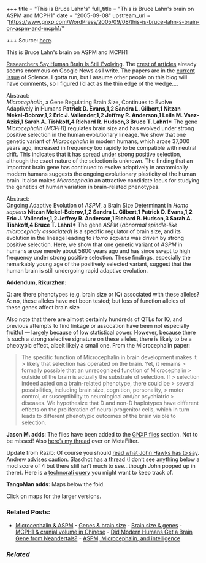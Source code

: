+++
title = "This is Bruce Lahn's"
full_title = "This is Bruce Lahn's brain on ASPM and MCPH1"
date = "2005-09-08"
upstream_url = "https://www.gnxp.com/WordPress/2005/09/08/this-is-bruce-lahn-s-brain-on-aspm-and-mcph1/"

+++
Source: [here](https://www.gnxp.com/WordPress/2005/09/08/this-is-bruce-lahn-s-brain-on-aspm-and-mcph1/).

This is Bruce Lahn's brain on ASPM and MCPH1

[Researchers Say Human Brain Is Still Evolving](http://www.nytimes.com/2005/09/08/science/08cnd-brain.html?ei=5094&en=7f83ee9b96d40611&amp;amp;amp;amp;amp;amp;amp;hp=&ex=1126238400&adxnnl=0&partner=homepage&adxnnlx=1126212523-Sy51vhmKhac0/YQeUBpASA&pagewanted=all). The [crest of articles](https://news.google.com/news?hl=en&ned=us&ie=UTF-8&ncl=http://www.washingtonpost.com/wp-dyn/content/article/2005/09/08/AR2005090801254.html) already seems enormous on Google News as I write. The papers are in the [current issue](http://www.sciencemag.org/content/current/#researcharticles) of Science. I gotta run, but I assume other people on this blog will have comments, so I figured I’d act as the thin edge of the wedge….

Abstract:  
*Microcephalin*, a Gene Regulating Brain Size, Continues to Evolve Adaptively in Humans **Patrick D. Evans,1,2 Sandra L. Gilbert,1 Nitzan Mekel-Bobrov,1,2 Eric J. Vallender,1,2 Jeffrey R. Anderson,1 Leila M. Vaez-Azizi,1 Sarah A. Tishkoff,4 Richard R. Hudson,3 Bruce T. Lahn1\*** The gene *Microcephalin* (*MCPH1*) regulates brain size and has evolved under strong positive selection in the human evolutionary lineage. We show that one genetic variant of *Microcephalin* in modern humans, which arose 37,000 years ago, increased in frequency too rapidly to be compatible with neutral drift. This indicates that it has spread under strong positive selection, although the exact nature of the selection is unknown. The finding that an important brain gene has continued to evolve adaptively in anatomically modern humans suggests the ongoing evolutionary plasticity of the human brain. It also makes *Microcephalin* an attractive candidate locus for studying the genetics of human variation in brain-related phenotypes.

Abstract:  
Ongoing Adaptive Evolution of *ASPM*, a Brain Size Determinant in *Homo sapiens* **Nitzan Mekel-Bobrov,1,2 Sandra L. Gilbert,1 Patrick D. Evans,1,2 Eric J. Vallender,1,2 Jeffrey R. Anderson,1 Richard R. Hudson,3 Sarah A. Tishkoff,4 Bruce T. Lahn1\*** The gene *ASPM* (*abnormal spindle-like microcephaly associated*) is a specific regulator of brain size, and its evolution in the lineage leading to *Homo sapiens* was driven by strong positive selection. Here, we show that one genetic variant of *ASPM* in humans arose merely about 5800 years ago and has since swept to high frequency under strong positive selection. These findings, especially the remarkably young age of the positively selected variant, suggest that the human brain is still undergoing rapid adaptive evolution.

**Addendum, Rikurzhen:**

Q: are there phenotypes (e.g. brain size or IQ) associated with these alleles?  
A: no, these alleles have not been tested; but loss of function alleles of these genes affect brain size

Also note that there are almost certainly hundreds of QTLs for IQ, and previous attempts to find linkage or assocation have been not especially fruitful — largely because of low statistical power. However, because there is such a strong selective signature on these alleles, there is likely to be a pheotypic effect, albeit likely a small one. From the Microcephalin paper:

> The specific function of Microcephalin in brain development makes it > likely that selection has operated on the brain. Yet, it remains > formally possible that an unrecognized function of Microcephalin > outside of the brain is actually the substrate of selection. If > selection indeed acted on a brain-related phenotype, there could be > several possibilities, including brain size, cognition, personality, > motor control, or susceptibility to neurological and/or psychiatric > diseases. We hypothesize that D and non-D haplotypes have different effects on the proliferation of neural progenitor cells, which in turn leads to different phenotypic outcomes of the brain visible to selection.

**Jason M. adds**: The files have been added to the [GNXP files](http://groups.yahoo.com/group/gnxpforum/files/) section. Not to be missed! Also [here’s my thread](http://www.metafilter.com/mefi/44956) over on MetaFilter.

Update from Razib: Of course you should [read what John Hawks has to say](http://johnhawks.net/weblog/reviews/genetics/brain/lahn_2005_aspm_microcephalin_science.html). Andrew [advises caution](https://universalacid.blogspot.com/2005/09/human-brain-still-evolving.html). Slasdhot [has a thread](http://science.slashdot.org/article.pl?sid=05/09/09/003203&tid=191&tid=14) (I don’t see anything below a mod score of 4 but there still isn’t much to see…though John popped up in there). Here is a [technorati query](http://www.technorati.com/search/lahn) you might want to keep track of.

**TangoMan adds:** Maps below the fold.

Click on maps for the larger versions.

[](https://www.gnxp.com/blog/uploaded_images/MCPH1-37,000-722163.JPG)

[](https://www.gnxp.com/blog/uploaded_images/ASPM%20-%205,800-787176.JPG)

### Related Posts:

- [Microcephalin &
  ASPM](https://www.gnxp.com/WordPress/2006/05/17/microcephalin-aspm/) - [Genes & brain
  size](https://www.gnxp.com/WordPress/2006/05/17/genes-brain-size/) - [Brain size &
  genes](https://www.gnxp.com/WordPress/2006/08/02/brain-size-genes/) - [MCPH1 & cranial volume in
  Chinese](https://www.gnxp.com/WordPress/2008/04/17/mcph1-cranial-volume-in-chinese/) - [Did Modern Humans Get a Brain Gene from
  Neandertals?](https://www.gnxp.com/WordPress/2006/11/07/did-modern-humans-get-a-brain-gene-from-neandertals/) - [ASPM, Microcephalin, and
  intelligence](https://www.gnxp.com/WordPress/2007/01/16/aspm-microcephalin-and-intelligence/)

### *Related*

[](https://www.addtoany.com/add_to/facebook?linkurl=https%3A%2F%2Fwww.gnxp.com%2FWordPress%2F2005%2F09%2F08%2Fthis-is-bruce-lahn-s-brain-on-aspm-and-mcph1%2F&linkname=This%20is%20Bruce%20Lahn%27s%20brain%20on%20ASPM%20and%20MCPH1 "Facebook")[](https://www.addtoany.com/add_to/twitter?linkurl=https%3A%2F%2Fwww.gnxp.com%2FWordPress%2F2005%2F09%2F08%2Fthis-is-bruce-lahn-s-brain-on-aspm-and-mcph1%2F&linkname=This%20is%20Bruce%20Lahn%27s%20brain%20on%20ASPM%20and%20MCPH1 "Twitter")[](https://www.addtoany.com/add_to/email?linkurl=https%3A%2F%2Fwww.gnxp.com%2FWordPress%2F2005%2F09%2F08%2Fthis-is-bruce-lahn-s-brain-on-aspm-and-mcph1%2F&linkname=This%20is%20Bruce%20Lahn%27s%20brain%20on%20ASPM%20and%20MCPH1 "Email")[](https://www.addtoany.com/share)
